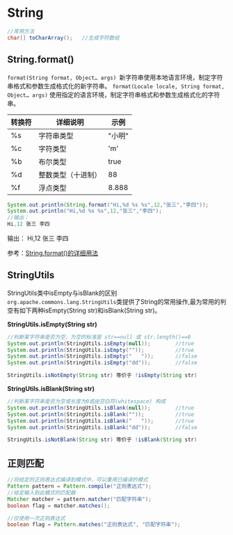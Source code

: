 # String

```java
//常用方法
char[] toCharArray();	//生成字符数组
```



## String.format()

`format(String format, Object… args) `新字符串使用本地语言环境，制定字符串格式和参数生成格式化的新字符串。
`format(Locale locale, String format, Object… args)` 使用指定的语言环境，制定字符串格式和参数生成格式化的字符串。

| 转换符 | 详细说明           | 示例   |
| ------ | ------------------ | ------ |
| %s     | 字符串类型         | "小明" |
| %c     | 字符类型           | 'm'    |
| %b     | 布尔类型           | true   |
| %d     | 整数类型（十进制） | 88     |
| %f     | 浮点类型           | 8.888  |

```java
System.out.println(String.format("Hi,%d %s %s",12,"张三","李四"));
System.out.println("Hi,%d %s %s",12,"张三","李四");
//输出：
Hi,12 张三 李四
```

输出：
Hi,12 张三 李四

参考：[String.format()的详细用法](https://blog.csdn.net/anita9999/article/details/82346552)

## StringUtils

StringUtils类中isEmpty与isBlank的区别
`org.apache.commons.lang.StringUtils`类提供了String的常用操作,最为常用的判空有如下两种isEmpty(String str)和isBlank(String str)。

**StringUtils.isEmpty(String str)** 

```java
//判断某字符串是否为空，为空的标准是 str==null 或 str.length()==0
System.out.println(StringUtils.isEmpty(null));        //true
System.out.println(StringUtils.isEmpty(""));          //true
System.out.println(StringUtils.isEmpty("   "));       //false
System.out.println(StringUtils.isEmpty("dd"));        //false

StringUtils.isNotEmpty(String str) 等价于 !isEmpty(String str)
```

**StringUtils.isBlank(String str)** 

```java
//判断某字符串是否为空或长度为0或由空白符(whitespace) 构成
System.out.println(StringUtils.isBlank(null));        //true
System.out.println(StringUtils.isBlank(""));          //true
System.out.println(StringUtils.isBlank("   "));       //true
System.out.println(StringUtils.isBlank("dd"));        //false    

StringUtils.isNotBlank(String str) 等价于 !isBlank(String str)
```

## 正则匹配

```java
//将给定的正则表达式编译到模式中，可以重用已编译的模式
Pattern pattern = Pattern.compile("正则表达式");
//给定输入到此模式的匹配器
Matcher matcher = pattern.matcher("匹配字符串");
boolean flag = matcher.matches();

//仅使用一次正则表达式
boolean flag = Pattern.matches("正则表达式", "匹配字符串");
```




















